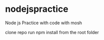 # nodejspractice
Node js Practice with code with mosh

clone repo
run npm install from the root folder
